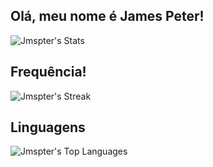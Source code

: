 ## Olá, meu nome é James Peter!
![Jmspter's Stats](https://github-readme-stats.vercel.app/api?username=Jmspter&theme=vue-dark&show_icons=true&hide_border=true&count_private=true)

## Frequência!
![Jmspter's Streak](https://github-readme-streak-stats.herokuapp.com/?user=Jmspter&theme=vue-dark&hide_border=true)

## Linguagens
![Jmspter's Top Languages](https://github-readme-stats.vercel.app/api/top-langs/?username=Jmspter&theme=vue-dark&show_icons=true&hide_border=true&layout=compact)
